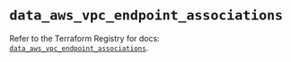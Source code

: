 # `data_aws_vpc_endpoint_associations`

Refer to the Terraform Registry for docs: [`data_aws_vpc_endpoint_associations`](https://registry.terraform.io/providers/hashicorp/aws/6.10.0/docs/data-sources/vpc_endpoint_associations).
